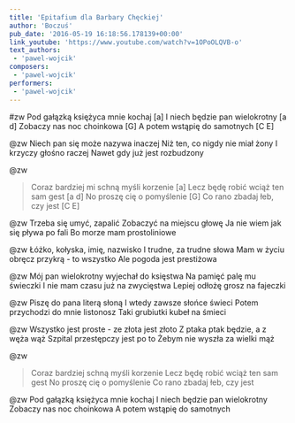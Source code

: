 ```yaml
---
title: 'Epitafium dla Barbary Chęckiej'
author: 'Boczuś'
pub_date: '2016-05-19 16:18:56.178139+00:00'
link_youtube: 'https://www.youtube.com/watch?v=1OPoOLQVB-o'
text_authors:
 - 'pawel-wojcik'
composers:
 - 'pawel-wojcik'
performers:
 - 'pawel-wojcik'
---
```


#zw
Pod gałązką księżyca mnie kochaj 	[a]
I niech będzie pan wielokrotny		[a d]
Zobaczy nas noc choinkowa			[G]
A potem wstąpię do samotnych		[C E]

@zw
Niech pan się może nazywa inaczej
Niż ten, co nigdy nie miał żony
I krzyczy głośno raczej
Nawet gdy już jest rozbudzony

@zw
>Coraz bardziej mi schną myśli korzenie [a]
>Lecz będę robić wciąż ten sam gest       [a d]
>No proszę cię o pomyślenie                      [G]
>Co rano zbadaj łeb, czy jest                       [C E]

@zw
Trzeba się umyć, zapalić
Zobaczyć na miejscu głowę
Ja nie wiem jak się pływa po fali
Bo morze mam prostoliniowe

@zw
Łóżko, kołyska, imię, nazwisko
I trudne, za trudne słowa
Mam w życiu obręcz przykrą - to wszystko
Ale pogoda jest prestiżowa

@zw
Mój pan wielokrotny wyjechał do księstwa
Na pamięć palę mu świeczki
I nie mam czasu już na zwycięstwa
Lepiej odłożę grosz na fajeczki

@zw
Piszę do pana literą słoną
I wtedy zawsze słońce świeci
Potem przychodzi do mnie listonosz
Taki grubiutki kubeł na śmieci

@zw
Wszystko jest proste - ze złota jest złoto
Z ptaka ptak będzie, a z węża wąż
Szpital przestępczy jest po to 
Żebym nie wyszła za wielki mąż

@zw
>Coraz bardziej schną myśli korzenie
>Lecz będę robić wciąż ten sam gest
>No proszę cię o pomyślenie
>Co rano zbadaj łeb, czy jest

@zw
Pod gałązką księżyca mnie kochaj 
I niech będzie pan wielokrotny
Zobaczy nas noc choinkowa
A potem wstąpię do samotnych
